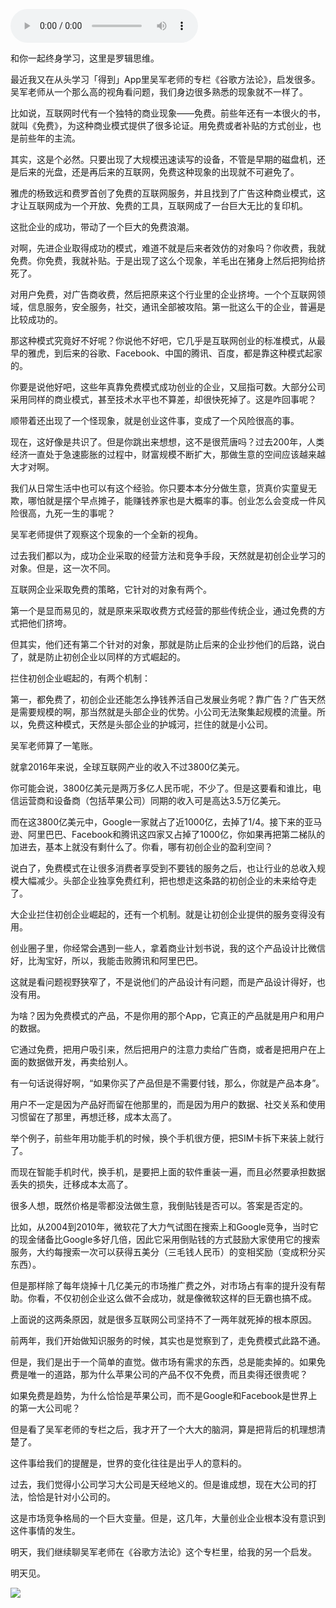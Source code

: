 <audio src="http://igetoss.cdn.igetget.com/mp3/201804/24/201804242148047958003988.mp3" controls="controls">您的浏览器不支持 audio 标签。</audio><p>和你一起终身学习，这里是罗辑思维。</p><p>最近我又在从头学习「得到」App里吴军老师的专栏《谷歌方法论》，启发很多。吴军老师从一个那么高的视角看问题，我们身边很多熟悉的现象就不一样了。</p><p>比如说，互联网时代有一个独特的商业现象——免费。前些年还有一本很火的书，就叫《免费》，为这种商业模式提供了很多论证。用免费或者补贴的方式创业，也是前些年的主流。</p><p>其实，这是个必然。只要出现了大规模迅速读写的设备，不管是早期的磁盘机，还是后来的光盘，还是再后来的互联网，免费这种现象的出现就不可避免了。</p><p>雅虎的杨致远和费罗首创了免费的互联网服务，并且找到了广告这种商业模式，这才让互联网成为一个开放、免费的工具，互联网成了一台巨大无比的复印机。</p><p>这批企业的成功，带动了一个巨大的免费浪潮。</p><p>对啊，先进企业取得成功的模式，难道不就是后来者效仿的对象吗？你收费，我就免费。你免费，我就补贴。于是出现了这么个现象，羊毛出在猪身上然后把狗给挤死了。</p><p>对用户免费，对广告商收费，然后把原来这个行业里的企业挤垮。一个个互联网领域，信息服务，安全服务，社交，通讯全部被攻陷。第一批这么干的企业，普遍是比较成功的。</p><p>那这种模式究竟好不好呢？你说他不好吧，它几乎是互联网创业的标准模式，从最早的雅虎，到后来的谷歌、Facebook、中国的腾讯、百度，都是靠这种模式起家的。</p><p>你要是说他好吧，这些年真靠免费模式成功创业的企业，又屈指可数。大部分公司采用同样的商业模式，甚至技术水平也不算差，却很快死掉了。这是咋回事呢？</p><p>顺带着还出现了一个怪现象，就是创业这件事，变成了一个风险很高的事。</p><p>现在，这好像是共识了。但是你跳出来想想，这不是很荒唐吗？过去200年，人类经济一直处于急速膨胀的过程中，财富规模不断扩大，那做生意的空间应该越来越大才对啊。</p><p>我们从日常生活中也可以有这个经验。你只要本本分分做生意，货真价实童叟无欺，哪怕就是摆个早点摊子，能赚钱养家也是大概率的事。创业怎么会变成一件风险很高，九死一生的事呢？</p><p>吴军老师提供了观察这个现象的一个全新的视角。</p><p>过去我们都以为，成功企业采取的经营方法和竞争手段，天然就是初创企业学习的对象。但是，这一次不同。</p><p>互联网企业采取免费的策略，它针对的对象有两个。</p><p>第一个是显而易见的，就是原来采取收费方式经营的那些传统企业，通过免费的方式把他们挤垮。</p><p>但其实，他们还有第二个针对的对象，那就是防止后来的企业抄他们的后路，说白了，就是防止初创企业以同样的方式崛起的。</p><p>拦住初创企业崛起的，有两个机制：</p><p>第一，都免费了，初创企业还能怎么挣钱养活自己发展业务呢？靠广告？广告天然是需要规模的啊，那当然就是头部企业的优势。小公司无法聚集起规模的流量。所以，免费这种模式，天然是头部企业的护城河，拦住的就是小公司。</p><p>吴军老师算了一笔账。</p><p>就拿2016年来说，全球互联网产业的收入不过3800亿美元。</p><p>你可能会说，3800亿美元是两万多亿人民币呢，不少了。但是这要看和谁比，电信运营商和设备商（包括苹果公司）同期的收入可是高达3.5万亿美元。</p><p>而在这3800亿美元中，Google一家就占了近1000亿，去掉了1/4。接下来的亚马逊、阿里巴巴、Facebook和腾讯这四家又占掉了1000亿，你如果再把第二梯队的加进去，基本上就没有剩什么了。你看，哪有初创企业的盈利空间？</p><p>说白了，免费模式在让很多消费者享受到不要钱的服务之后，也让行业的总收入规模大幅减少。头部企业独享免费红利，把也想走这条路的初创企业的未来给夺走了。</p><p>大企业拦住初创企业崛起的，还有一个机制。就是让初创企业提供的服务变得没有用。</p><p>创业圈子里，你经常会遇到一些人，拿着商业计划书说，我的这个产品设计比微信好，比淘宝好，所以，我能击败腾讯和阿里巴巴。</p><p>这就是看问题视野狭窄了，不是说他们的产品设计有问题，而是产品设计得好，也没有用。</p><p>为啥？因为免费模式的产品，不是你用的那个App，它真正的产品就是用户和用户的数据。</p><p>它通过免费，把用户吸引来，然后把用户的注意力卖给广告商，或者是把用户在上面的数据做开发，再卖给别人。</p><p>有一句话说得好啊，“如果你买了产品但是不需要付钱，那么，你就是产品本身”。</p><p>用户不一定是因为产品好而留在他那里的，而是因为用户的数据、社交关系和使用习惯留在了那里，再想迁移，成本太高了。</p><p>举个例子，前些年用功能手机的时候，换个手机很方便，把SIM卡拆下来装上就行了。</p><p>而现在智能手机时代，换手机，是要把上面的软件重装一遍，而且必然要承担数据丢失的损失，迁移成本太高了。</p><p>很多人想，既然价格是零都没法做生意，我倒贴钱是否可以。答案是否定的。</p><p>比如，从2004到2010年，微软花了大力气试图在搜索上和Google竞争，当时它的现金储备比Google多好几倍，因此它采用倒贴钱的方式鼓励大家使用它的搜索服务，大约每搜索一次可以获得五美分（三毛钱人民币）的变相奖励（变成积分买东西）。</p><p>但是那样除了每年烧掉十几亿美元的市场推广费之外，对市场占有率的提升没有帮助。你看，不仅初创企业这么做不会成功，就是像微软这样的巨无霸也搞不成。</p><p>上面说的这两条原因，就是很多互联网公司坚持不了一两年就死掉的根本原因。</p><p>前两年，我们开始做知识服务的时候，其实也是觉察到了，走免费模式此路不通。</p><p>但是，我们是出于一个简单的直觉。做市场有需求的东西，总是能卖掉的。如果免费是唯一的道路，那为什么苹果公司的产品不仅不免费，而且卖得还很贵呢？</p><p>如果免费是趋势，为什么恰恰是苹果公司，而不是Google和Facebook是世界上的第一大公司呢？</p><p>但是看了吴军老师的专栏之后，我才开了一个大大的脑洞，算是把背后的机理想清楚了。</p><p>这件事给我们的提醒是，世界的变化往往是出乎人的意料的。</p><p>过去，我们觉得小公司学习大公司是天经地义的。但是谁成想，现在大公司的打法，恰恰是针对小公司的。</p><p>这是市场竞争格局的一个巨大变量。但是，这几年，大量创业企业根本没有意识到这件事情的发生。</p><p>明天，我们继续聊吴军老师在《谷歌方法论》这个专栏里，给我的另一个启发。</p><p>明天见。</p><img src="https://piccdn.igetget.com/img/201804/24/201804242149469684485477.jpg" />